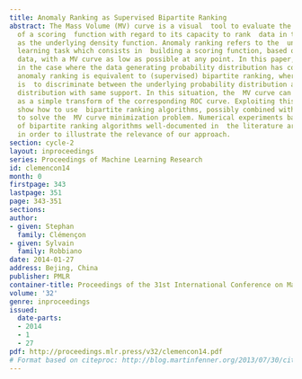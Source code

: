 ```yaml
---
title: Anomaly Ranking as Supervised Bipartite Ranking
abstract: The Mass Volume (MV) curve is a visual  tool to evaluate the performance
  of a scoring  function with regard to its capacity to rank  data in the same order
  as the underlying density function. Anomaly ranking refers to the  unsupervised
  learning task which consists in  building a scoring function, based on unlabeled
  data, with a MV curve as low as possible at any point. In this paper, it is proved  that,
  in the case where the data generating probability distribution has compact support,
  anomaly ranking is equivalent to (supervised) bipartite ranking, where the goal
  is  to discriminate between the underlying probability distribution and the uniform
  distribution with same support. In this situation, the  MV curve can be then seen
  as a simple transform of the corresponding ROC curve. Exploiting this view, we then
  show how to use  bipartite ranking algorithms, possibly combined with random sampling,
  to solve the  MV curve minimization problem. Numerical experiments based on a variety
  of bipartite ranking algorithms well-documented in  the literature are displayed
  in order to illustrate the relevance of our approach.
section: cycle-2
layout: inproceedings
series: Proceedings of Machine Learning Research
id: clemencon14
month: 0
firstpage: 343
lastpage: 351
page: 343-351
sections: 
author:
- given: Stephan
  family: Clémençon
- given: Sylvain
  family: Robbiano
date: 2014-01-27
address: Bejing, China
publisher: PMLR
container-title: Proceedings of the 31st International Conference on Machine Learning
volume: '32'
genre: inproceedings
issued:
  date-parts:
  - 2014
  - 1
  - 27
pdf: http://proceedings.mlr.press/v32/clemencon14.pdf
# Format based on citeproc: http://blog.martinfenner.org/2013/07/30/citeproc-yaml-for-bibliographies/
---
```

